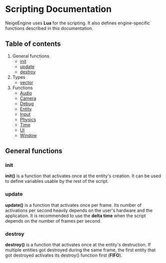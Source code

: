 # Scripting Documentation
NeigeEngine uses **Lua** for the scripting. It also defines engine-specific functions described in this documentation.

## Table of contents
1. General functions
	- [init](#init)
	- [update](#update)
	- [destroy](#destroy)
2. Types
	- [vector](types/vector.md)
3. Functions
	- [Audio](functions/audio.md)
	- [Camera](functions/camera.md)
	- [Debug](functions/debug.md)
	- [Entity](functions/entity.md)
	- [Input](functions/input.md)
	- [Physics](functions/physics.md)
	- [Time](functions/time.md)
	- [UI](functions/ui.md)
	- [Window](functions/window.md)

## General functions

### init
**init()** is a function that activates once at the entity's creation. It can be used to define variables usable by the rest of the script.

### update
**update()** is a function that activates once per frame. Its number of activations per second heavily depends on the user's hardware and the application. It is recommended to use the **delta time** when the script depends on the number of frames per second.

### destroy
**destroy()** is a function that activates once at the entity's destruction. If multiple entities got destroyed during the same frame, the first entity that got destroyed activates its destroy() function first (**FIFO**).